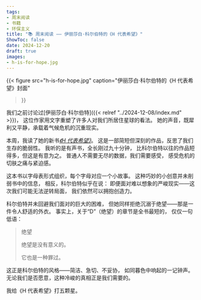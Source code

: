 ```yaml
---
tags:
- 周末阅读
- 书籍
- 环保主义
title: "📚 周末阅读 —— 伊丽莎白·科尔伯特的《H 代表希望》"
ShowToc: false
date: 2024-12-20
draft: true
images:
- h-is-for-hope.jpg
---
```


{{<
    figure src="h-is-for-hope.jpg"
    caption="伊丽莎白·科尔伯特的《H 代表希望》封面"
>}}

我们之前讨论过[伊丽莎白·科尔伯特]({{< relref "../2024-12-08/index.md" >}})，
这位作家用文字重塑了许多人对我们所居住星球的看法。
她的声音，既犀利又平静，承载着气候危机的沉重现实。

本周，我读了她的新书[*《H 代表希望》*](https://www.goodreads.com/book/show/181346625-h-is-for-hope)。
这是一部简短但深刻的作品，反思了我们生存的脆弱性。
我听的是有声书，全长刚过九十分钟，
比科尔伯特以往的作品短得多，但这是有意为之。
普通人不需要无尽的数据，我们需要感受，
感受危机的切肤之痛与紧迫感。

这本书以字母表形式组织，每个字母对应一个小故事。
这种巧妙的小创意并未削弱书中的信息，
相反，科尔伯特似乎在说：
即便面对难以想象的严峻现实——这次我们可能无法逆转局面，
我们依然可以拥抱创造力。

科尔伯特并未回避我们面对的巨大的困难，
但她同样拒绝沉溺于绝望——那是一件令人舒适的外衣。
事实上，关于“D”（绝望）的章节是全书最短的，
仅仅一句低语：

> 绝望
>
> 绝望是没有意义的。
>
> 它也是一种罪过。

这正是科尔伯特的风格——简洁、急切、不妥协，
如同暮色中响起的一记钟声。
无论我们是否愿意，这种冷峻的真相正是我们需要的。

我给《H 代表希望》打五颗星。
